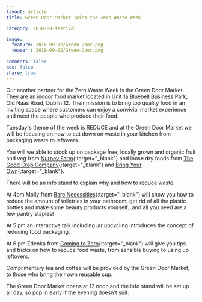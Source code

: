 ```yaml
---
layout: article
title: Green Door Market joins the Zero Waste Week 

category: 2018-09-festival

image:
  feature: 2018-09-02/Green-Door.png
  teaser : 2018-09-02/Green-Door.png
  
comments: false
ads: false
share: true
---
```

Our another partner for the Zero Waste Week is the Green Door Market. They are an indoor food market located in Unit 1a Bluebell Business Park, Old Naas Road, Dublin 12. Their mission is to bring top quality food in an inviting space where customers can enjoy a convivial market experience and meet the people who produce their food. 

Tuesday's theme of the week is REDUCE and at the Green Door Market we will be focusing on how to cut down on waste in your kitchen from packaging waste to leftovers.

You will we able to stock up on package free, locally grown and organic fruit and veg from [Nurney Farm](https://www.organicveg.net/organic-farm-shop){:target="_blank"} and loose dry foods from [The Good Crop Company](https://www.facebook.com/thegoodcropco/){:target="_blank") and [Bring Your Own](https://www.facebook.com/bringyourowncontainers/){:target="_blank"}. 

There will be an info stand to explain why and how to reduce waste.

At 4pm Molly from [Bare Necessities](https://www.facebook.com/BareNecessitiesIreland/){:target="_blank"} will show you how to reduce the amount of toiletries in your bathroom, get rid of all the plastic bottles and make some beauty products yourself...and all you need are a few pantry staples! 

At 5 pm an interactive talk including jar upcycling introduces the concept of reducing food packaging.

At 6 pm Zdenka from [Coming to Zero](https://comingtozero.com){:target="_blank") will give you tips and tricks on how to reduce food waste, from sensible buying to using up leftovers.

Complimentary tea and coffee will be provided by the Green Door Market, to those who bring their own reusable cup.

The Green Door Market opens at 12 noon and the info stand will be set up all day, so pop in early if the evening doesn't suit.


